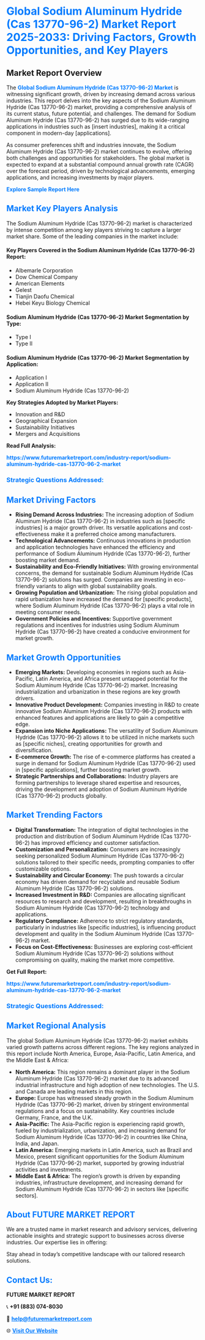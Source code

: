 <h1 style="color: #007BFF;">Global Sodium Aluminum Hydride (Cas 13770-96-2) Market Report 2025-2033: Driving Factors, Growth Opportunities, and Key Players</h1>

<section id="overview">
<h2>Market Report Overview</h2>
<p>The <a href="https://www.futuremarketreport.com/industry-report/sodium-aluminum-hydride-cas-13770-96-2-market" style="color: #007BFF; text-decoration: none;"><strong>Global Sodium Aluminum Hydride (Cas 13770-96-2) Market</strong></a> is witnessing significant growth, driven by increasing demand across various industries. This report delves into the key aspects of the Sodium Aluminum Hydride (Cas 13770-96-2) market, providing a comprehensive analysis of its current status, future potential, and challenges. The demand for Sodium Aluminum Hydride (Cas 13770-96-2) has surged due to its wide-ranging applications in industries such as [insert industries], making it a critical component in modern-day [applications].</p>
<p>As consumer preferences shift and industries innovate, the Sodium Aluminum Hydride (Cas 13770-96-2) market continues to evolve, offering both challenges and opportunities for stakeholders. The global market is expected to expand at a substantial compound annual growth rate (CAGR) over the forecast period, driven by technological advancements, emerging applications, and increasing investments by major players.</p>
</section>

<section id="overview">
<p><a href="https://www.futuremarketreport.com/request-sample/reportId=121294" style="color: #007BFF; text-decoration: none;"><strong>Explore Sample Report Here</strong></a></p>
</section>

<section id="key-players">
<h2 style="color: #007BFF;">Market Key Players Analysis</h2>
<p>The Sodium Aluminum Hydride (Cas 13770-96-2) market is characterized by intense competition among key players striving to capture a larger market share. Some of the leading companies in the market include:</p>
<h4>Key Players Covered in the Sodium Aluminum Hydride (Cas 13770-96-2) Report:</h4>
<ul><li>Albemarle Corporation</li><li>Dow Chemical Company</li><li>American Elements</li><li>Gelest</li><li>Tianjin Daofu Chemical</li><li>Hebei Keyu Biology Chemical</li></ul>
<h4>Sodium Aluminum Hydride (Cas 13770-96-2) Market Segmentation by Type:</h4>
<ul><li>Type I</li><li>Type II</li></ul>

<h4>Sodium Aluminum Hydride (Cas 13770-96-2) Market Segmentation by Application:</h4>
<ul><li>Application I</li><li>Application II</li><li>Sodium Aluminum Hydride (Cas 13770-96-2)</li></ul>
<p><strong>Key Strategies Adopted by Market Players:</strong></p>
<ul>
<li>Innovation and R&D</li>
<li>Geographical Expansion</li>
<li>Sustainability Initiatives</li>
<li>Mergers and Acquisitions</li>
</ul>
</section>

<section>
<p><strong>Read Full Analysis: </strong></p><a href="https://www.futuremarketreport.com/industry-report/sodium-aluminum-hydride-cas-13770-96-2-market" style="color: #007BFF; text-decoration: none;"><strong>https://www.futuremarketreport.com/industry-report/sodium-aluminum-hydride-cas-13770-96-2-market</strong></a>
<h3 style="color: #007BFF;">Strategic Questions Addressed:</h3>
</section>

<section id="driving-factors">
<h2 style="color: #007BFF;">Market Driving Factors</h2>
<ul>
<li><strong>Rising Demand Across Industries:</strong> The increasing adoption of Sodium Aluminum Hydride (Cas 13770-96-2) in industries such as [specific industries] is a major growth driver. Its versatile applications and cost-effectiveness make it a preferred choice among manufacturers.</li>
<li><strong>Technological Advancements:</strong> Continuous innovations in production and application technologies have enhanced the efficiency and performance of Sodium Aluminum Hydride (Cas 13770-96-2), further boosting market demand.</li>
<li><strong>Sustainability and Eco-Friendly Initiatives:</strong> With growing environmental concerns, the demand for sustainable Sodium Aluminum Hydride (Cas 13770-96-2) solutions has surged. Companies are investing in eco-friendly variants to align with global sustainability goals.</li>
<li><strong>Growing Population and Urbanization:</strong> The rising global population and rapid urbanization have increased the demand for [specific products], where Sodium Aluminum Hydride (Cas 13770-96-2) plays a vital role in meeting consumer needs.</li>
<li><strong>Government Policies and Incentives:</strong> Supportive government regulations and incentives for industries using Sodium Aluminum Hydride (Cas 13770-96-2) have created a conducive environment for market growth.</li>
</ul>
</section>

<section id="growth-opportunities">
<h2 style="color: #007BFF;">Market Growth Opportunities</h2>
<ul>
<li><strong>Emerging Markets:</strong> Developing economies in regions such as Asia-Pacific, Latin America, and Africa present untapped potential for the Sodium Aluminum Hydride (Cas 13770-96-2) market. Increasing industrialization and urbanization in these regions are key growth drivers.</li>
<li><strong>Innovative Product Development:</strong> Companies investing in R&D to create innovative Sodium Aluminum Hydride (Cas 13770-96-2) products with enhanced features and applications are likely to gain a competitive edge.</li>
<li><strong>Expansion into Niche Applications:</strong> The versatility of Sodium Aluminum Hydride (Cas 13770-96-2) allows it to be utilized in niche markets such as [specific niches], creating opportunities for growth and diversification.</li>
<li><strong>E-commerce Growth:</strong> The rise of e-commerce platforms has created a surge in demand for Sodium Aluminum Hydride (Cas 13770-96-2) used in [specific applications], further boosting market growth.</li>
<li><strong>Strategic Partnerships and Collaborations:</strong> Industry players are forming partnerships to leverage shared expertise and resources, driving the development and adoption of Sodium Aluminum Hydride (Cas 13770-96-2) products globally.</li>
</ul>
</section>

<section id="trending-factors">
<h2 style="color: #007BFF;">Market Trending Factors</h2>
<ul>
<li><strong>Digital Transformation:</strong> The integration of digital technologies in the production and distribution of Sodium Aluminum Hydride (Cas 13770-96-2) has improved efficiency and customer satisfaction.</li>
<li><strong>Customization and Personalization:</strong> Consumers are increasingly seeking personalized Sodium Aluminum Hydride (Cas 13770-96-2) solutions tailored to their specific needs, prompting companies to offer customizable options.</li>
<li><strong>Sustainability and Circular Economy:</strong> The push towards a circular economy has driven demand for recyclable and reusable Sodium Aluminum Hydride (Cas 13770-96-2) solutions.</li>
<li><strong>Increased Investment in R&D:</strong> Companies are allocating significant resources to research and development, resulting in breakthroughs in Sodium Aluminum Hydride (Cas 13770-96-2) technology and applications.</li>
<li><strong>Regulatory Compliance:</strong> Adherence to strict regulatory standards, particularly in industries like [specific industries], is influencing product development and quality in the Sodium Aluminum Hydride (Cas 13770-96-2) market.</li>
<li><strong>Focus on Cost-Effectiveness:</strong> Businesses are exploring cost-efficient Sodium Aluminum Hydride (Cas 13770-96-2) solutions without compromising on quality, making the market more competitive.</li>
</ul>
</section>

<section>
<p><strong>Get Full Report: </strong></p><a href="https://www.futuremarketreport.com/industry-report/sodium-aluminum-hydride-cas-13770-96-2-market" style="color: #007BFF; text-decoration: none;"><strong>https://www.futuremarketreport.com/industry-report/sodium-aluminum-hydride-cas-13770-96-2-market</strong></a>
<h3 style="color: #007BFF;">Strategic Questions Addressed:</h3>
</section>


<section id="regional-analysis">
<h2 style="color: #007BFF;">Market Regional Analysis</h2>
<p>The global Sodium Aluminum Hydride (Cas 13770-96-2) market exhibits varied growth patterns across different regions. The key regions analyzed in this report include North America, Europe, Asia-Pacific, Latin America, and the Middle East & Africa:</p>
<ul>
<li><strong>North America:</strong> This region remains a dominant player in the Sodium Aluminum Hydride (Cas 13770-96-2) market due to its advanced industrial infrastructure and high adoption of new technologies. The U.S. and Canada are leading markets in this region.</li>
<li><strong>Europe:</strong> Europe has witnessed steady growth in the Sodium Aluminum Hydride (Cas 13770-96-2) market, driven by stringent environmental regulations and a focus on sustainability. Key countries include Germany, France, and the U.K.</li>
<li><strong>Asia-Pacific:</strong> The Asia-Pacific region is experiencing rapid growth, fueled by industrialization, urbanization, and increasing demand for Sodium Aluminum Hydride (Cas 13770-96-2) in countries like China, India, and Japan.</li>
<li><strong>Latin America:</strong> Emerging markets in Latin America, such as Brazil and Mexico, present significant opportunities for the Sodium Aluminum Hydride (Cas 13770-96-2) market, supported by growing industrial activities and investments.</li>
<li><strong>Middle East & Africa:</strong> The region’s growth is driven by expanding industries, infrastructure development, and increasing demand for Sodium Aluminum Hydride (Cas 13770-96-2) in sectors like [specific sectors].</li>
</ul>
</section>

<footer>
<h2 style="color: #007BFF;">About FUTURE MARKET REPORT</h2>
<p>We are a trusted name in market research and advisory services, delivering actionable insights and strategic support to businesses across diverse industries. Our expertise lies in offering:</p>

<p>Stay ahead in today’s competitive landscape with our tailored research solutions.</p>

<h2 style="color: #007BFF;">Contact Us:</h2>
<p><strong>FUTURE MARKET REPORT</strong></p>
<p>📞 <strong>+91 (883) 074-8030</strong></p>
<p>📧 <strong><a href="mailto:help@futuremarketreport.com" style="color: #007BFF;">help@futuremarketreport.com</a></strong></p>
<p>🌐 <strong><a href="https://www.futuremarketreport.com/" style="color: #007BFF;">Visit Our Website</a></strong></p>
</footer>